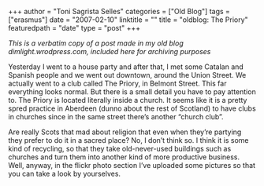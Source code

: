 +++
author = "Toni Sagrista Selles"
categories = ["Old Blog"]
tags = ["erasmus"]
date = "2007-02-10"
linktitle = ""
title = "oldblog: The Priory" 
featuredpath = "date"
type = "post"
+++

*This is a verbatim copy of a post made in my old blog dimlight.wrodpress.com, included here for archiving purposes*

Yesterday I went to a house party and after that, I met some Catalan and Spanish people and we went out downtown, around the Union Street. We actually went to a club called The Priory, in Belmont Street. This far everything looks normal. But there is a small detail you have to pay attention to. The Priory is located literally inside a church. It seems like it is a pretty spred practice in Aberdeen (dunno about the rest of Scotland) to have clubs in churches since in the same street there’s another “church club”.

Are really Scots that mad about religion that even when they’re partying they prefer to do it in a sacred place? No, I don’t think so. I think it is some kind of recycling, so that they take old-never-used buildings such as churches and turn them into another kind of more productive business. Well, anyway, in the flickr photo section I’ve uploaded some pictures so that you can take a look by yourselves.

